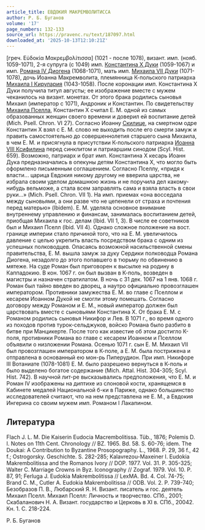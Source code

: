 ```yaml
---
article_title: ЕВДОКИЯ МАКРЕМВОЛИТИССА
author: Р. Б. Буганов
volume: '17'
page_numbers: 132-133
source_url: https://pravenc.ru/text/187097.html
downloaded_at: '2025-10-13T12:10:21Z'
---
```


[греч. Εὐδοκία Μακρεμβολίτισσα] (1021 - после 1078), визант. имп. (нояб. 1059-1071), 2-я супруга (с 1049) имп. [Константина X Дуки](<https://pravenc.ru/text/Константин X Дука.html>) (1059-1067) и имп. [Романа IV Диогена](<https://pravenc.ru/text/Романа IV Диогена.html>) (1068-1071), мать имп. [Михаила VII Дуки](<https://pravenc.ru/text/Михаила VII Дуки.html>) (1071-1078), дочь Иоанна Макремволита, племянница К-польского патриарха [Михаила I Кирулария](<https://pravenc.ru/text/Михаила I Кирулария.html>) (1043-1058). После коронации имп. Константина X Дуки получила титул августы; ее изображение вместе с мужем чеканилось на визант. монетах. От этого брака родились сыновья Михаил (император с 1071), Андроник и Константин. По свидетельству [Михаила Пселла](<https://pravenc.ru/text/Михаила Пселла.html>), Константин X считал Е. М. одной из самых образованных женщин своего времени и доверил ей воспитание детей (Mich. Psell. Chron. VI 27). Согласно Иоанну [Скилице](https://pravenc.ru/text/Скилице.html), на смертном одре Константин X взял с Е. М. слово не выходить после его смерти замуж и править самостоятельно до совершеннолетия старшего сына Михаила, в чем Е. М. и присягнула в присутствии К-польского патриарха [Иоанна VIII Ксифилина](<https://pravenc.ru/text/Иоанна VIII Ксифилина.html>) перед синклитом и патриаршим синодом (Scyl. Hist. 659). Возможно, патриарх и брат имп. Константина X кесарь Иоанн Дука предназначались в опекуны детям Константина X, что могло быть оформлено письменным соглашением. Согласно Пселлу, «придя к власти... царица Евдокия никому другому не вверила царства, не избрала своим уделом домашнюю жизнь и не поручила дел какому-нибудь вельможе, а стала всем заправлять сама и взяла власть в свои руки...» (Mich. Psell. Chron. VII 1). На имп. приемах «она восседала между сыновьями, а они разве что не цепенели от страха и почтения перед матерью» (Ibidem). Е. М. уделяла основное внимание внутреннему управлению и финансам, занималась воспитанием детей, приобщая Михаила к гос. делам (Ibid. VII 1, 3). В числе ее советников был и Михаил Пселл (Ibid. VII 4). Однако сложное положение на вост. границе империи стало причиной того, что на Е. М. увеличилось давление с целью укрепить власть посредством брака с одним из успешных полководцев. Опасаясь возможной насильственной смены правительства, Е. М. вышла замуж за дуку Сердики полководца Романа Диогена, незадолго до этого попавшего в тюрьму по обвинению в мятеже. На суде Роман был приговорен к высылке на родину в Каппадокию. В кон. 1067 г. он был вызван в К-поль, возведен в магистры и назначен стратилатом. В ночь с 31 дек. 1067 на 1 янв. 1068 г. Роман был тайно введен во дворец, а наутро официально провозглашен императором. Противники замужества Е. М. во главе с Пселлом и кесарем Иоанном Дукой не смогли этому помешать. Согласно договору между Романом и Е. М., новый император должен был царствовать вместе с сыновьями Константина X. От брака Е. М. с Романом родились сыновья Никифор и Лев. В 1071 г., во время одного из походов против турок-сельджуков, войско Романа было разбито в битве при Манцикерте. После того как известие об этом достигло К-поля, противники Романа во главе с кесарем Иоанном и Пселлом объявили о низложении Романа. Осенью 1071 г. сын Е. М. Михаил VII был провозглашен императором в К-поле, а Е. М. была пострижена и отправлена в основанный ею мон-рь Пиперудион. При имп. Никифоре III Вотаниате (1078-1081) Е. М. было разрешено вернуться в К-поль и было выделено богатое содержание (Mich. Attal. Hist. 304-305; Scyl. Hist. 742). В научной лит-ре высказывались предположения, что Е. М. и Роман IV изображены на диптихе из слоновой кости, хранящемся в Кабинете медалей Национальной б-ки в Париже, однако большинство исследователей считают, что на нем представлена не Е. М., а Евдокия Ингерина со своим мужем имп. Романом I Лакапином.

## Литература

Flach J. L. M. Die Kaiserin Eudocia Macrembolitissa. Tüb., 1876; Polemis D. I. Notes on 11th Cent. Chronology // BZ. 1965. Bd. 58. S. 60-76; idem. The Doukai: A Contribution to Byzantine Prosopography. L., 1968. P. 29, 36 f., 42 f.; Ostrogorsky. Geschichte. S. 282-285; Kalavrezou-Maxeiner I. Eudokia Makrembolitissa and the Romanos Ivory // DOP. 1977. Vol. 31. P. 305-325; Walter C. Marriage Crowns in Byz. Iconography // Zograf. 1979. Vol. 10. P. 87, 91; Ferluga J. Eudokia Makrembolitissa // LexMA. Bd. 4. Col. 74-75; Brand C. M., Cutler A. Eudokia Makrembolitissa // ODB. Vol. 2. P. 739-740; Безобразов П. В., Любарский Я. Н. Визант. писатель и гос. деятель Михаил Пселл. Михаил Пселл: Личность и творчество. СПб., 2001; Скабаланович Н. А. Визант. государство и Церковь в XI в. СПб., 20042. Кн. 1. С. 218-224.

Р. Б. Буганов
